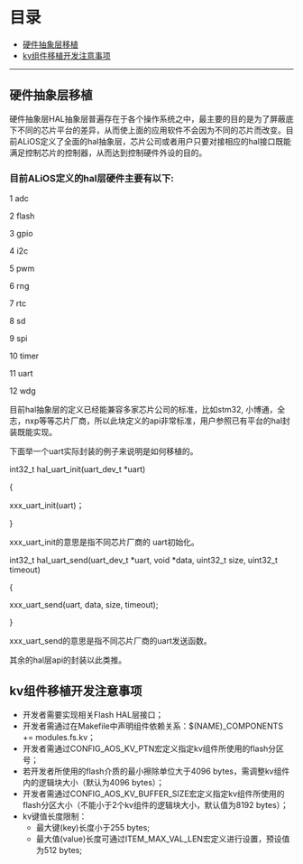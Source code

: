 # 目录
  * [硬件抽象层移植](#硬件抽象层移植)
  * [kv组件移植开发注意事项](#kv组件移植开发注意事项)
---

## 硬件抽象层移植
硬件抽象层HAL抽象层普遍存在于各个操作系统之中，最主要的目的是为了屏蔽底下不同的芯片平台的差异，从而使上面的应用软件不会因为不同的芯片而改变。目前ALiOS定义了全面的hal抽象层，芯片公司或者用户只要对接相应的hal接口既能满足控制芯片的控制器，从而达到控制硬件外设的目的。

### 目前ALiOS定义的hal层硬件主要有以下:

1  adc

2  flash

3  gpio

4  i2c

5  pwm

6  rng

7  rtc

8  sd

9  spi

10 timer

11 uart

12 wdg

目前hal抽象层的定义已经能兼容多家芯片公司的标准，比如stm32, 小博通，全志，nxp等等芯片厂商，所以此块定义的api非常标准，用户参照已有平台的hal封装既能实现。

下面举一个uart实际封装的例子来说明是如何移植的。

int32_t hal_uart_init(uart_dev_t *uart)

{

  xxx_uart_init(uart)；

}

xxx_uart_init的意思是指不同芯片厂商的 uart初始化。

int32_t hal_uart_send(uart_dev_t *uart, void *data, uint32_t size, uint32_t timeout)

{

  xxx_uart_send(uart, data, size, timeout);

}

xxx_uart_send的意思是指不同芯片厂商的uart发送函数。

其余的hal层api的封装以此类推。

## kv组件移植开发注意事项
* 开发者需要实现相关Flash HAL层接口；
* 开发者需通过在Makefile中声明组件依赖关系：$(NAME)_COMPONENTS += modules.fs.kv；
* 开发者需通过CONFIG_AOS_KV_PTN宏定义指定kv组件所使用的flash分区号；
* 若开发者所使用的flash介质的最小擦除单位大于4096 bytes，需调整kv组件内的逻辑块大小（默认为4096 bytes）；
* 开发者需通过CONFIG_AOS_KV_BUFFER_SIZE宏定义指定kv组件所使用的flash分区大小（不能小于2个kv组件的逻辑块大小，默认值为8192 bytes）；
* kv键值长度限制：
    * 最大键(key)长度小于255 bytes;
    * 最大值(value)长度可通过ITEM_MAX_VAL_LEN宏定义进行设置，预设值为512 bytes;
